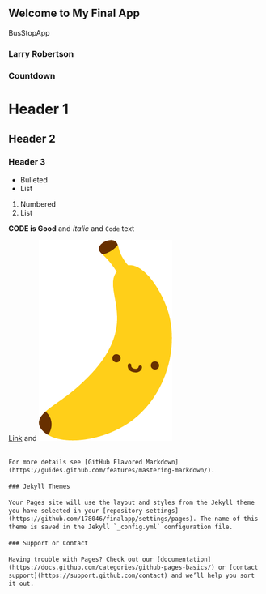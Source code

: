 ## Welcome to My Final App

BusStopApp

### Larry Robertson

### Countdown

# Header 1
## Header 2
### Header 3

- Bulleted
- List

1. Numbered
2. List

**CODE is Good** and _Italic_ and `Code` text

[Link](url) and ![Image](Banana.png)
```

For more details see [GitHub Flavored Markdown](https://guides.github.com/features/mastering-markdown/).

### Jekyll Themes

Your Pages site will use the layout and styles from the Jekyll theme you have selected in your [repository settings](https://github.com/178046/finalapp/settings/pages). The name of this theme is saved in the Jekyll `_config.yml` configuration file.

### Support or Contact

Having trouble with Pages? Check out our [documentation](https://docs.github.com/categories/github-pages-basics/) or [contact support](https://support.github.com/contact) and we’ll help you sort it out.

